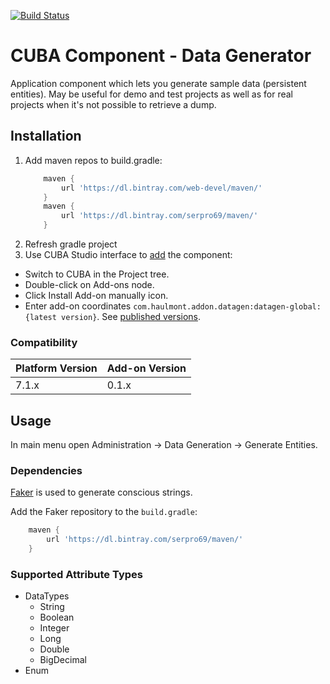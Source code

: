 [![Build Status](https://travis-ci.org/web-devel/cuba-component-data-generator.svg?branch=master)](https://travis-ci.org/web-devel/cuba-component-data-generator)

# CUBA Component - Data Generator

Application component which lets you generate sample data (persistent entities).
May be useful for demo and test projects as well as for real projects when it's not possible to retrieve a dump.

## Installation

1. Add maven repos to build.gradle:
    ```groovy
        maven {
            url 'https://dl.bintray.com/web-devel/maven/'
        }
        maven {
            url 'https://dl.bintray.com/serpro69/maven/'
        }
    ```
2. Refresh gradle project
3. Use CUBA Studio interface to [add](https://doc.cuba-platform.com/studio/#add_ons) the component:
  - Switch to CUBA in the Project tree.
  - Double-click on Add-ons node.
  - Click Install Add-on manually icon.
  - Enter add-on coordinates `com.haulmont.addon.datagen:datagen-global:{latest version}`. See [published versions](https://bintray.com/web-devel/maven/cuba-component-data-generator).

### Compatibility

| Platform Version | Add-on Version |
| ---------------- | -------------- |
| 7.1.x            | 0.1.x          |

## Usage

In main menu open Administration -> Data Generation -> Generate Entities.

### Dependencies

[Faker](https://github.com/serpro69/kotlin-faker) is used to generate conscious strings.

Add the Faker repository to the `build.gradle`:
```groovy
    maven {
        url 'https://dl.bintray.com/serpro69/maven/'
    }
```

### Supported Attribute Types

* DataTypes
  * String
  * Boolean
  * Integer
  * Long
  * Double
  * BigDecimal
* Enum
